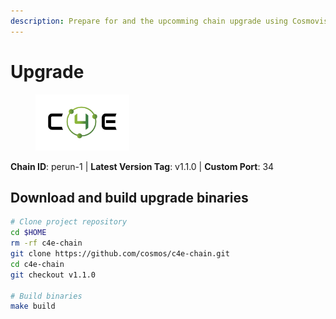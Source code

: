 ```yaml
---
description: Prepare for and the upcomming chain upgrade using Cosmovisor.
---
```


# Upgrade

<figure><img src="https://github.com/takeshi-val/Logo/raw/main/chain4energy.png" width="150" alt=""><figcaption></figcaption></figure>

**Chain ID**: perun-1 | **Latest Version Tag**: v1.1.0 | **Custom Port**: 34

## Download and build upgrade binaries

```bash
# Clone project repository
cd $HOME
rm -rf c4e-chain
git clone https://github.com/cosmos/c4e-chain.git
cd c4e-chain
git checkout v1.1.0

# Build binaries
make build

